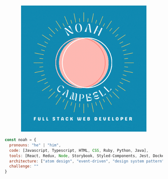 <p align="center">
  <img src="images/NoahCampbellHeader.gif" width="400" height="auto" alt="animated" />
</p>


```javascript
const noah = {
  pronouns: "he" | "him",
  code: [Javascript, Typescript, HTML, CSS, Ruby, Python, Java],
  tools: [React, Redux, Node, Storybook, Styled-Components, Jest, Docker],
  architecture: ["atom design", "event-driven", "design system pattern"],
  challenge: ""
}
```
